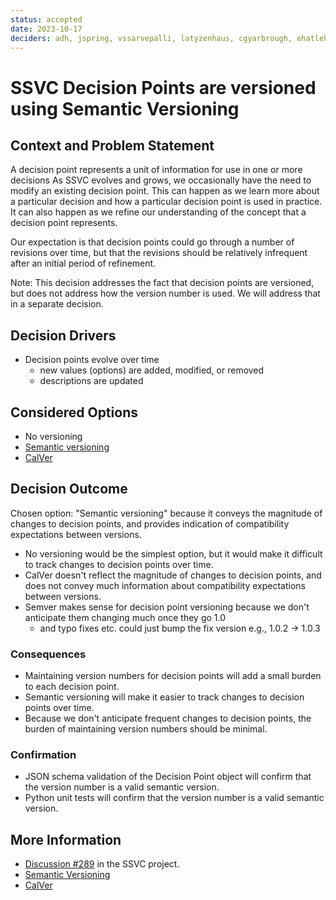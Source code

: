 ```yaml
---
status: accepted
date: 2023-10-17 
deciders: adh, jspring, vssarvepalli, latyzenhaus, cgyarbrough, ehatleback
---
```

# SSVC Decision Points are versioned using Semantic Versioning

## Context and Problem Statement

A decision point represents a unit of information for use in one or more decisions
As SSVC evolves and grows, we occasionally have the need to modify an existing decision point.
This can happen as we learn more about a particular decision and how a particular decision point is used in practice.
It can also happen as we refine our understanding of the concept that a decision point represents.

Our expectation is that decision points could go through a number of revisions over time, but that the revisions
should be relatively infrequent after an initial period of refinement.

Note: This decision addresses the fact that decision points are versioned, but does not address how the version number
is used. We will address that in a separate decision.

## Decision Drivers

- Decision points evolve over time
  - new values (options) are added, modified, or removed
  - descriptions are updated

## Considered Options

- No versioning
- [Semantic versioning](https://semver.org/)
- [CalVer](https://calver.org/)

## Decision Outcome

Chosen option: "Semantic versioning" because it conveys the magnitude of changes to decision points, and provides
indication of compatibility expectations between versions.

- No versioning would be the simplest option, but it would make it difficult to track changes to decision points over time.
- CalVer doesn't reflect the magnitude of changes to decision points, and does not convey much information about
compatibility expectations between versions.
- Semver makes sense for decision point versioning because we don't anticipate them changing much once they go 1.0
  - and typo fixes etc. could just bump the fix version e.g., 1.0.2 -> 1.0.3

### Consequences

- Maintaining version numbers for decision points will add a small burden to each decision point.
- Semantic versioning will make it easier to track changes to decision points over time.
- Because we don't anticipate frequent changes to decision points, the burden of maintaining version numbers should be minimal.

### Confirmation

- JSON schema validation of the Decision Point object will confirm that the version number is a valid semantic version.
- Python unit tests will confirm that the version number is a valid semantic version.

## More Information

- [Discussion #289](https://github.com/CERTCC/SSVC/discussions/289) in the SSVC project.
- [Semantic Versioning](https://semver.org/)
- [CalVer](https://calver.org/)

